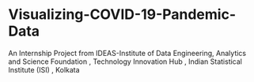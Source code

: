 # Visualizing-COVID-19-Pandemic-Data
An Internship Project from IDEAS-Institute of Data Engineering, Analytics and Science Foundation , Technology Innovation Hub , Indian Statistical Institute (ISI) , Kolkata
